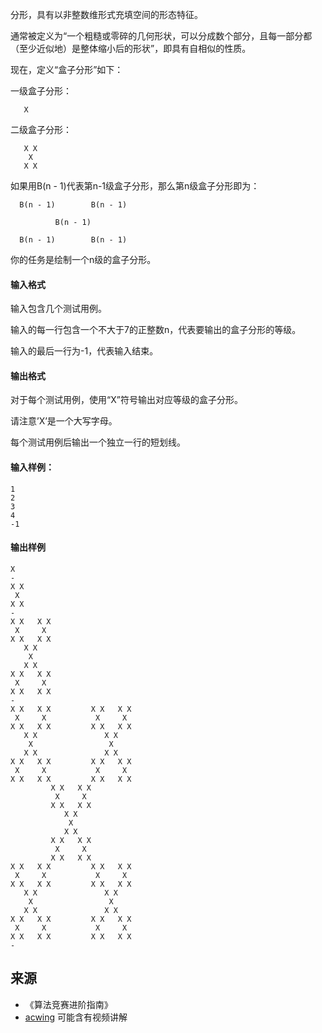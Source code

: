分形，具有以非整数维形式充填空间的形态特征。

通常被定义为“一个粗糙或零碎的几何形状，可以分成数个部分，且每一部分都（至少近似地）是整体缩小后的形状”，即具有自相似的性质。

现在，定义“盒子分形”如下：

一级盒子分形：

```
   X
```

二级盒子分形：

```
   X X
    X
   X X
```

如果用B(n - 1)代表第n-1级盒子分形，那么第n级盒子分形即为：

```
  B(n - 1)        B(n - 1)

          B(n - 1)

  B(n - 1)        B(n - 1)
```

你的任务是绘制一个n级的盒子分形。

#### 输入格式

输入包含几个测试用例。

输入的每一行包含一个不大于7的正整数n，代表要输出的盒子分形的等级。

输入的最后一行为-1，代表输入结束。

#### 输出格式

对于每个测试用例，使用“X”符号输出对应等级的盒子分形。

请注意’X’是一个大写字母。

每个测试用例后输出一个独立一行的短划线。

#### 输入样例：

```
1
2
3
4
-1
```

#### 输出样例

```
X
-
X X
 X
X X
-
X X   X X
 X     X
X X   X X
   X X
    X
   X X
X X   X X
 X     X
X X   X X
-
X X   X X         X X   X X
 X     X           X     X
X X   X X         X X   X X
   X X               X X
    X                 X
   X X               X X
X X   X X         X X   X X
 X     X           X     X
X X   X X         X X   X X
         X X   X X
          X     X
         X X   X X
            X X
             X
            X X
         X X   X X
          X     X
         X X   X X
X X   X X         X X   X X
 X     X           X     X
X X   X X         X X   X X
   X X               X X
    X                 X
   X X               X X
X X   X X         X X   X X
 X     X           X     X
X X   X X         X X   X X
-
```

## 来源 
- 《算法竞赛进阶指南》
- [acwing](https://www.acwing.com/problem/content/120/) 可能含有视频讲解